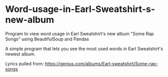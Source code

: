 # Word-usage-in-Earl-Sweatshirt-s-new-album
Program to view word usage in Earl Sweatshirt's new album "Some Rap Songs" using BeautifulSoup and Pandas

A simple program that lets you see the most used words in Earl Sweatshirt's newest album.

Lyrics pulled from: https://genius.com/albums/Earl-sweatshirt/Some-rap-songs
